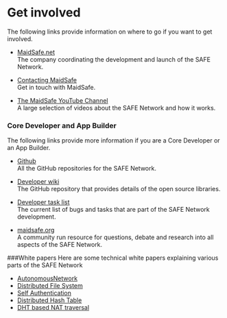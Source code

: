 # Get involved

The following links provide information on where to go if you want to get involved.

* [MaidSafe.net](http://www.maidsafe.net)<br/>
The company coordinating the development and launch of the SAFE Network.

* [Contacting MaidSafe](http://maidsafe.net/contact)<br />
Get in touch with MaidSafe.

* [The MaidSafe YouTube Channel](https://www.youtube.com/channel/UChDck5R_C9i6XTrS66tbwOw)<br/>
A large selection of videos about the SAFE Network and how it works.


### Core Developer and App Builder

The following links provide more information if you are a Core Developer or an App Builder.

* [Github](https://github.com/orgs/maidsafe)<br/>
All the GitHub repositories for the SAFE Network.

* [Developer wiki](https://github.com/maidsafe/MaidSafe/wiki)<br/>
The GitHub repository that provides details of the open source libraries.

* [Developer task list](https://www.pivotaltracker.com/n/projects/852817)<br />
The current list of bugs and tasks that are part of the SAFE Network development.

* [maidsafe.org](https://www.maidsafe.org/)<br />
A community run resource for questions, debate and research into all aspects of the SAFE Network.

###White papers
Here are some technical white papers explaining various parts of the SAFE Network

* [AutonomousNetwork](https://github.com/maidsafe/MaidSafe/wiki/unpublished_papers/AutonomousNetwork.pdf?raw=true)
* [Distributed File System ](https://github.com/maidsafe/MaidSafe/wiki/unpublished_papers/MaidSafeDistributedFileSystem.pdf?raw=true)
* [Self Authentication](https://github.com/maidsafe/MaidSafe/wiki/unpublished_papers/SelfAuthentication.pdf?raw=true)
* [Distributed Hash Table](https://github.com/maidsafe/MaidSafe/wiki/unpublished_papers/MaidSafeDistributedHashTable.pdf?raw=true)
* [DHT based NAT traversal](https://github.com/maidsafe/MaidSafe/wiki/unpublished_papers/DHTbasedNATTraversal.pdf?raw=true)
